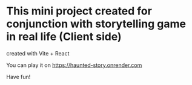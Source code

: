 # This mini project created for conjunction with storytelling game in real life (Client side)

created with Vite + React

You can play it on https://haunted-story.onrender.com

Have fun!

